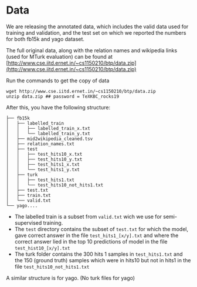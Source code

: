 # Data

We are releasing the annotated data, which includes the valid data used for training and validation, and the test set on which we reported the numbers for both fb15k and yago dataset.

The full original data, along with the relation names and wikipedia links (used for MTurk evaluation) can be found at [http://www.cse.iitd.ernet.in/~cs1150210/btp/data.zip](http://www.cse.iitd.ernet.in/~cs1150210/btp/data.zip)

Run the commands to get the copy of data

```
wget http://www.cse.iitd.ernet.in/~cs1150210/btp/data.zip
unzip data.zip ## password = TeXKBC_rocks19
```

After this, you have the following structure:

```
├── fb15k
│   ├── labelled_train
│   │   ├── labelled_train_x.txt
│   │   └── labelled_train_y.txt
│   ├── mid2wikipedia_cleaned.tsv
│   ├── relation_names.txt
│   ├── test
│   │   ├── test_hits10_x.txt
│   │   ├── test_hits10_y.txt
│   │   ├── test_hits1_x.txt
│   │   └── test_hits1_y.txt
│   ├── turk
│   │   ├── test_hits1.txt
│   │   └── test_hits10_not_hits1.txt
│   ├── test.txt
│   ├── train.txt
│   └── valid.txt
└── yago....
```

* The labelled train is a subset from `valid.txt` wich we use for semi-supervised training.
* The `test` directory contains the subset of `test.txt` for which the model, gave correct answer in the file `test_hits1_[x/y].txt` and where the correct answer lied in the top 10 predictions of model in the file `test_hist10_[x/y].txt`
* The turk folder contains the 300 hits 1 samples in `test_hits1.txt` and the 150 (ground truth) samples which were in hits10 but not in hits1 in the file `test_hits10_not_hits1.txt`

A similar structure is for yago. (No turk files for yago)
